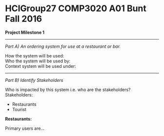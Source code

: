 # HCIGroup27 COMP3020 A01 Bunt Fall 2016

<b>Project Milestone 1</b></br>
<hr>
<i>Part A) An ordering system for use at a restaurant or bar.</i><br>
<p>How the system will be used:
	<br>Who the system will be used by:
	<br>Context system will be used under:
</p>
<hr>
<i>Part B) Identify Stakeholders</i><br>
<p>Who is impacted by this system i.e. who are the stakeholders?
	<br>Stakeholders:<ul>
	<li>Restaurants</li>
	<!--Add more stakeholders here, describe them below-->
        <li>Tourist</li>
	</ul>
</p>
<strong>Restaurants:</strong><br>
<p>Primary users are...</p>
